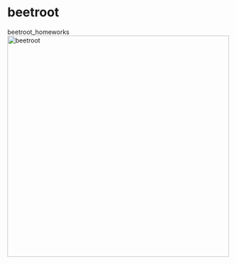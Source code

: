 # beetroot
beetroot_homeworks
<br>
<img src="https://lms.beetroot.academy/static/media/1.db74eb52.svg" width=500px alt="beetroot">

